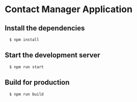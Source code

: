 # Contact Manager Application

## Install the dependencies

      $ npm install

## Start the development server

      $ npm run start

## Build for production

      $ npm run build
